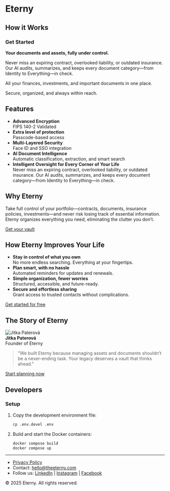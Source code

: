 # Eterny

## How it Works

### Get Started
**Your documents and assets, fully under control.**  

Never miss an expiring contract, overlooked liability, or outdated insurance. Our AI audits, summarizes, and keeps every document category—from Identity to Everything—in check.

All your finances, investments, and important documents in one place. 

Secure, organized, and always within reach.

## Features

- **Advanced Encryption**  
  FIPS 140-2 Validated
- **Extra level of protection**  
  Passcode-based access
- **Multi-Layered Security**  
  Face ID and SSO integration
- **AI Document Intelligence**  
  Automatic classification, extraction, and smart search
- **Intelligent Oversight for Every Corner of Your Life**  
  Never miss an expiring contract, overlooked liability, or outdated insurance. Our AI audits, summarizes, and keeps every document category—from Identity to Everything—in check.

## Why Eterny

Take full control of your portfolio—contracts, documents, insurance policies, investments—and never risk losing track of essential information. Eterny organizes everything you need, eliminating the clutter you don’t.

[Get your vault](https://www.eterny.io/)

## How Eterny Improves Your Life

- **Stay in control of what you own**  
  No more endless searching. Everything at your fingertips.
- **Plan smart, with no hassle**  
  Automated reminders for updates and renewals.
- **Simple organization, fewer worries**  
  Structured, accessible, and future-ready.
- **Secure and effortless sharing**  
  Grant access to trusted contacts without complications.

[Get started for free](https://www.eterny.io/)

## The Story of Eterny

![Jitka Paterová](https://media.licdn.com/dms/image/v2/D4D03AQEwm58svKRV1A/profile-displayphoto-shrink_800_800/profile-displayphoto-shrink_800_800/0/1706263816713?e=1752710400&v=beta&t=qyI4CHeN8GM_Nul5X5edye-F7Nfc-PwL7khB99G42lc)  
**Jitka Paterová**  
Founder of Eterny

> "We built Eterny because managing assets and documents shouldn’t be a never-ending task. Your legacy deserves a vault that thinks ahead."

[Start planning now](#)

## Developers

### Setup

1. Copy the development environment file:
   ```bash
   cp .env.devel .env
   ```
2. Build and start the Docker containers:
   ```bash
   docker compose build
   docker compose up
   ```
---

- [Privacy Policy](https://www.eterny.io/privacy-policy)  
- Contact: hello@theeterny.com  
- Follow us: [LinkedIn](https://www.linkedin.com/company/the-eterny/) | [Instagram](https://www.instagram.com/the_eterny) | [Facebook](https://www.facebook.com/people/The-Eterny/61562243742369)

&copy; 2025 Eterny. All rights reserved.
